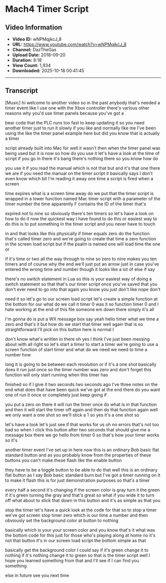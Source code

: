 # Mach4 Timer Script

## Video Information

- **Video ID:** wNPMqjkcJ_8
- **URL:** https://www.youtube.com/watch?v=wNPMqjkcJ_8
- **Channel:** DazTheGas
- **Upload Date:** 2018-09-20
- **Duration:** 8:18
- **View Count:** 1,934
- **Downloaded:** 2025-10-18 00:41:45

---

## Transcript

[Music] hi welcome to another video so in the past anybody that's needed a timer event like I use one with the Xbox controller there's various other reasons why you'd use timer panels because you've got a

bear code that the PLC runs too fast to keep updating it so you need another timer just to run it slowly if you like and normally like me I've been using the like the timer panel example here but did you know that is actually a timer

script already built into Mac for well it wasn't then when the timer panel was being used but it is now so how do you use it let's have a look at the time of script if you go in there it's bang there's nothing there so you know how do

you use it if you read the manual which is not that but and it's that one there we are if you need the manual on the timer script it basically says I don't even know which bit I'm reading it away one time a script is fired when a screen

time expires what is a screen time away do we put that the timer script is wrapped in a lower function named Mac timer script with a parameter of the timer number the time apparently F contains the ID of the timer that's

expired not to nine so obviously there's ten timers so let's have a look on how to do it now the quickest way I have found to do this or easiest way to do this is to put something in the timer script and you never have to touch

in and that looks like this physically if timer equals zero do the function that's called timer zero and we're going to create that time a zero function in the screen load script but if the psalm is named one will load time the one or

if it's time or two all the way through to nine so zero to nine makes you ten timers and of course why the end we'll just put an arrow just in case you've entered the wrong time and number though it looks like a lot of else if say

there's no switch statement in Lua so this is your easiest way of doing a switch statement so that that's our timer script once you've saved that you don't ever need to go into that again you know you just don't like nope don't

need it so let's go to our screen load script let's create a simple function at the bottom for our what do we call it timer 0 was it so function timer 0 and I hate working at the end of this file someone em down there simply it's all

I'm gonna do is put a WX message box say yeah hello timer what we time a zero and that's it but how do we start that timer well again that is so straightforward I'll pick on this button here is normal I

don't know what's written in there oh yes I think I've just been messing about with all right so let's start a timer to start a timer we're going to use a screen function of start timer and what do we need we need to time a number how

long it is going to be between each revolution or if it's a one shot basically does it run just once so the timer number was zero and don't forget this function will only start running when this timer has

finished so if I give it two seconds two seconds ago I've three notes on the end what does that have been quick we've got at the end there do you want one of run it once or completely just keep going if

you put a zero on there it will run the timer once do what is in that function and then it will start the timer off again and then do that function again well we only want a one shot so we'll stick a 1 so yes it's a one shot so

let's have a look let's just see if that works for us oh no errors that's not too bad so when I click this button after two seconds that should give me a message box there we go hello from timer 0 so that's how your timer works so it's

another timer event I've set up in here now this is an ordinary Bob basic flat standard button and as you probably know from the properties of these buttons you can't make these flash like the enable button

they have to be a toggle button to be able to do that well this is an ordinary flat button as I say Bob basic standard burn but I've got a timer running on it to make it flash this is for just demonstration purposes so that's a timer

every half a second it's changing if the screen color is gray turn it the green if it's green turning the gray and that's great so what if you wide it to turn off what about to stick that down in this button and it's as simple as that you

stop the timer let's have a quick look at the code for that so to stop a timer we've got screen stop timer zero which is our time a number and then obviously set the background color at button to nothing

basically which is your your screen color and you know that's it what was the bottom code for this just for those who's playing along at home no it's not that button it's in our screen load script the bottom simple as that

basically get the background color I could say if it's green change it to nothing if it's nothing change it to green so that is the timer script well I hope you learned something from that and I'll see if I can find you something

else in future see you next time
